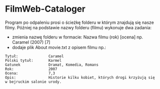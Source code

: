 # FilmWeb-Cataloger

Program po odpaleniu prosi o ścieżkę folderu w którym znajdują się nasze filmy. Później na podstawie nazwy folderu (filmu) wykonuje dwa zadania:
- zmienia nazwę folderu w formacie: Nazwa filmu  (rok) [ocena] np. Caramel    (2007) [7]
- dodaje plik About movie.txt z opisem filmu np.:
```
Tytuł:              Caramel
Polski tytuł:       Karmel
Gatunek             Dramat, Komedia, Romans
Rok:                2007
Ocena:              7,3
Opis:               Historie kilku kobiet, których drogi krzyżują się w bejruckim salonie urody.
```

